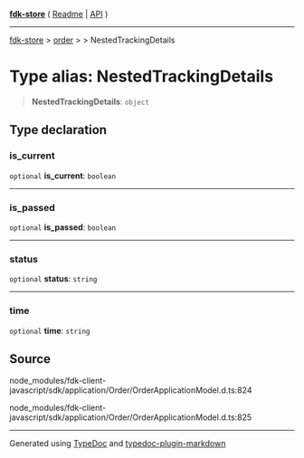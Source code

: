 [**fdk-store**](../../../README.md) ( [Readme](../../../README.md) \| [API](../../../API.md) )

---

[fdk-store](../../../API.md) > [order](../../README.md) > [<internal>](../README.md) > NestedTrackingDetails

# Type alias: NestedTrackingDetails

> **NestedTrackingDetails**: `object`

## Type declaration

### is_current

`optional` **is_current**: `boolean`

---

### is_passed

`optional` **is_passed**: `boolean`

---

### status

`optional` **status**: `string`

---

### time

`optional` **time**: `string`

## Source

node_modules/fdk-client-javascript/sdk/application/Order/OrderApplicationModel.d.ts:824

node_modules/fdk-client-javascript/sdk/application/Order/OrderApplicationModel.d.ts:825

---

Generated using [TypeDoc](https://typedoc.org/) and [typedoc-plugin-markdown](https://www.npmjs.com/package/typedoc-plugin-markdown)
